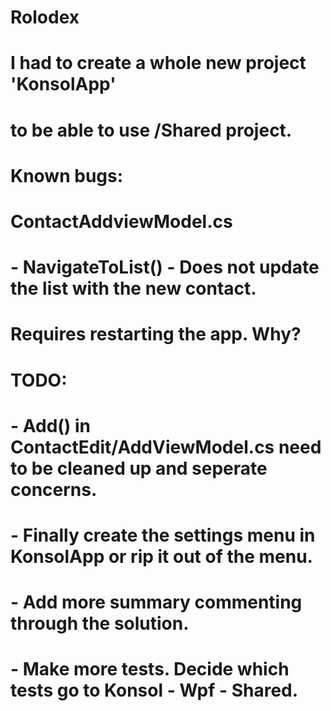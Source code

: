 # Rolodex
#
# I had to create a whole new project 'KonsolApp' 
# to be able to  use /Shared project. 
#
# Known bugs:
# ContactAddviewModel.cs
# - NavigateToList() - Does not update the list with the new contact. 
#                      Requires restarting the app. Why?
#
# TODO:
# - Add() in ContactEdit/AddViewModel.cs need to be cleaned up and seperate concerns.
# - Finally create the settings menu in KonsolApp or rip it out of the menu. 
# - Add more summary commenting through the solution. 
# - Make more tests. Decide which tests go to Konsol - Wpf - Shared. 
